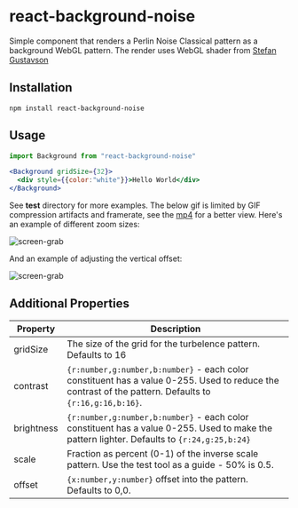 # react-background-noise

Simple component that renders a Perlin Noise Classical pattern as a background WebGL pattern. The render uses WebGL shader from [Stefan Gustavson](http://staffwww.itn.liu.se/~stegu/simplexnoise/simplexnoise.pdf)

## Installation

```
npm install react-background-noise
```

## Usage

```jsx
import Background from "react-background-noise"

<Background gridSize={32}>
  <div style={{color:"white"}}>Hello World</div>
</Background>
```

See **test** directory for more examples. The below gif is limited by GIF compression artifacts and framerate, see the [mp4](docs/capture.mp4?raw=true) for a better view. Here's an example of different zoom sizes:

![screen-grab](docs/capture-zoom.gif?raw=true)

And an example of adjusting the vertical offset:

![screen-grab](docs/capture-vert.gif?raw=true)


## Additional Properties

Property       | Description
---------------|------------
gridSize       | The size of the grid for the turbelence pattern. Defaults to 16
contrast       | `{r:number,g:number,b:number}` - each color constituent has a value 0-255. Used to reduce the contrast of the pattern. Defaults to `{r:16,g:16,b:16}`.
brightness     | `{r:number,g:number,b:number}` - each color constituent has a value 0-255. Used to make the pattern lighter. Defaults to `{r:24,g:25,b:24}`
scale          | Fraction as percent (0-1) of the inverse scale pattern. Use the test tool as a guide - 50% is 0.5.
offset         | `{x:number,y:number}` offset into the pattern. Defaults to 0,0. 


